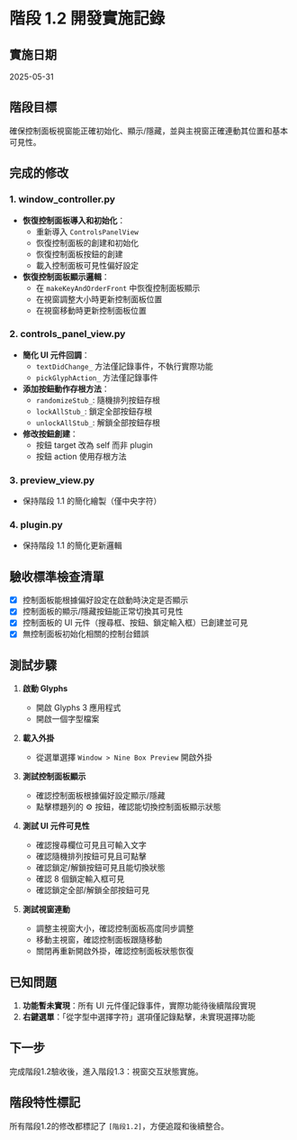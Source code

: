 # 階段 1.2 開發實施記錄

## 實施日期
2025-05-31

## 階段目標
確保控制面板視窗能正確初始化、顯示/隱藏，並與主視窗正確連動其位置和基本可見性。

## 完成的修改

### 1. window_controller.py
- **恢復控制面板導入和初始化**：
  - 重新導入 `ControlsPanelView`
  - 恢復控制面板的創建和初始化
  - 恢復控制面板按鈕的創建
  - 載入控制面板可見性偏好設定
- **恢復控制面板顯示邏輯**：
  - 在 `makeKeyAndOrderFront` 中恢復控制面板顯示
  - 在視窗調整大小時更新控制面板位置
  - 在視窗移動時更新控制面板位置

### 2. controls_panel_view.py
- **簡化 UI 元件回調**：
  - `textDidChange_` 方法僅記錄事件，不執行實際功能
  - `pickGlyphAction_` 方法僅記錄事件
- **添加按鈕動作存根方法**：
  - `randomizeStub_`: 隨機排列按鈕存根
  - `lockAllStub_`: 鎖定全部按鈕存根  
  - `unlockAllStub_`: 解鎖全部按鈕存根
- **修改按鈕創建**：
  - 按鈕 target 改為 self 而非 plugin
  - 按鈕 action 使用存根方法

### 3. preview_view.py
- 保持階段 1.1 的簡化繪製（僅中央字符）

### 4. plugin.py
- 保持階段 1.1 的簡化更新邏輯

## 驗收標準檢查清單

- [x] 控制面板能根據偏好設定在啟動時決定是否顯示
- [x] 控制面板的顯示/隱藏按鈕能正常切換其可見性
- [x] 控制面板的 UI 元件（搜尋框、按鈕、鎖定輸入框）已創建並可見
- [x] 無控制面板初始化相關的控制台錯誤

## 測試步驟

1. **啟動 Glyphs**
   - 開啟 Glyphs 3 應用程式
   - 開啟一個字型檔案

2. **載入外掛**
   - 從選單選擇 `Window > Nine Box Preview` 開啟外掛

3. **測試控制面板顯示**
   - 確認控制面板根據偏好設定顯示/隱藏
   - 點擊標題列的 ⚙ 按鈕，確認能切換控制面板顯示狀態

4. **測試 UI 元件可見性**
   - 確認搜尋欄位可見且可輸入文字
   - 確認隨機排列按鈕可見且可點擊
   - 確認鎖定/解鎖按鈕可見且能切換狀態
   - 確認 8 個鎖定輸入框可見
   - 確認鎖定全部/解鎖全部按鈕可見

5. **測試視窗連動**
   - 調整主視窗大小，確認控制面板高度同步調整
   - 移動主視窗，確認控制面板跟隨移動
   - 關閉再重新開啟外掛，確認控制面板狀態恢復

## 已知問題

1. **功能暫未實現**：所有 UI 元件僅記錄事件，實際功能待後續階段實現
2. **右鍵選單**：「從字型中選擇字符」選項僅記錄點擊，未實現選擇功能

## 下一步

完成階段1.2驗收後，進入階段1.3：視窗交互狀態實施。

## 階段特性標記

所有階段1.2的修改都標記了 `[階段1.2]`，方便追蹤和後續整合。
